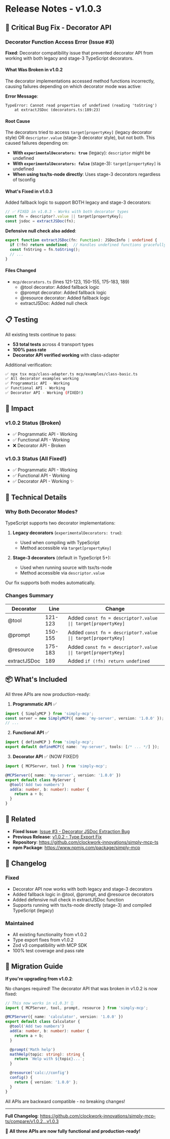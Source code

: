 # Release Notes - v1.0.3

## 🐛 Critical Bug Fix - Decorator API

### Decorator Function Access Error (Issue #3)

**Fixed**: Decorator compatibility issue that prevented decorator API from working with both legacy and stage-3 TypeScript decorators.

#### What Was Broken in v1.0.2

The decorator implementations accessed method functions incorrectly, causing failures depending on which decorator mode was active:

**Error Message**:
```
TypeError: Cannot read properties of undefined (reading 'toString')
    at extractJSDoc (decorators.ts:189:23)
```

#### Root Cause

The decorators tried to access `target[propertyKey]` (legacy decorator style) OR `descriptor.value` (stage-3 decorator style), but not both. This caused failures depending on:
- **With `experimentalDecorators: true`** (legacy): `descriptor` might be undefined
- **With `experimentalDecorators: false`** (stage-3): `target[propertyKey]` is undefined
- **When using tsx/ts-node directly**: Uses stage-3 decorators regardless of tsconfig

#### What's Fixed in v1.0.3

Added fallback logic to support BOTH legacy and stage-3 decorators:

```typescript
// ✅ FIXED in v1.0.3 - Works with both decorator types
const fn = descriptor?.value || target[propertyKey];
const jsdoc = extractJSDoc(fn);
```

**Defensive null check also added**:
```typescript
export function extractJSDoc(fn: Function): JSDocInfo | undefined {
  if (!fn) return undefined;  // Handles undefined functions gracefully
  const fnString = fn.toString();
  // ...
}
```

#### Files Changed

- `mcp/decorators.ts` (lines 121-123, 150-155, 175-183, 189)
  - @tool decorator: Added fallback logic
  - @prompt decorator: Added fallback logic
  - @resource decorator: Added fallback logic
  - extractJSDoc: Added null check

## 📋 Testing

All existing tests continue to pass:

- **53 total tests** across 4 transport types
- **100% pass rate**
- **Decorator API verified working** with class-adapter

Additional verification:
```bash
✅ npx tsx mcp/class-adapter.ts mcp/examples/class-basic.ts
✅ All decorator examples working
✅ Programmatic API - Working
✅ Functional API - Working
✅ Decorator API - Working (FIXED!)
```

## 🎯 Impact

### v1.0.2 Status (Broken)
- ✅ Programmatic API - Working
- ✅ Functional API - Working
- ❌ Decorator API - Broken

### v1.0.3 Status (All Fixed!)
- ✅ Programmatic API - Working
- ✅ Functional API - Working
- ✅ Decorator API - Working ✨

## 🔧 Technical Details

### Why Both Decorator Modes?

TypeScript supports two decorator implementations:
1. **Legacy decorators** (`experimentalDecorators: true`):
   - Used when compiling with TypeScript
   - Method accessible via `target[propertyKey]`

2. **Stage-3 decorators** (default in TypeScript 5+):
   - Used when running source with tsx/ts-node
   - Method accessible via `descriptor.value`

Our fix supports both modes automatically.

### Changes Summary

| Decorator | Line | Change |
|-----------|------|--------|
| @tool | 121-123 | Added `const fn = descriptor?.value \|\| target[propertyKey]` |
| @prompt | 150-155 | Added `const fn = descriptor?.value \|\| target[propertyKey]` |
| @resource | 175-183 | Added `const fn = descriptor?.value \|\| target[propertyKey]` |
| extractJSDoc | 189 | Added `if (!fn) return undefined` |

## 📦 What's Included

All three APIs are now production-ready:

1. **Programmatic API** ✅
```typescript
import { SimplyMCP } from 'simply-mcp';
const server = new SimplyMCP({ name: 'my-server', version: '1.0.0' });
// ...
```

2. **Functional API** ✅
```typescript
import { defineMCP } from 'simply-mcp';
export default defineMCP({ name: 'my-server', tools: [/* ... */] });
```

3. **Decorator API** ✅ (NOW FIXED!)
```typescript
import { MCPServer, tool } from 'simply-mcp';

@MCPServer({ name: 'my-server', version: '1.0.0' })
export default class MyServer {
  @tool('Add two numbers')
  add(a: number, b: number): number {
    return a + b;
  }
}
```

## 🔗 Related

- **Fixed Issue**: [Issue #3 - Decorator JSDoc Extraction Bug](FINAL-TEST-REPORT-v1.0.2.md)
- **Previous Release**: [v1.0.2 - Type Export Fix](https://github.com/clockwork-innovations/simply-mcp-ts/releases/tag/v1.0.2)
- **Repository**: https://github.com/clockwork-innovations/simply-mcp-ts
- **npm Package**: https://www.npmjs.com/package/simply-mcp

## 📝 Changelog

### Fixed
- Decorator API now works with both legacy and stage-3 decorators
- Added fallback logic in @tool, @prompt, and @resource decorators
- Added defensive null check in extractJSDoc function
- Supports running with tsx/ts-node directly (stage-3) and compiled TypeScript (legacy)

### Maintained
- All existing functionality from v1.0.2
- Type export fixes from v1.0.2
- Zod v3 compatibility with MCP SDK
- 100% test coverage and pass rate

## 🚀 Migration Guide

**If you're upgrading from v1.0.2**:

No changes required! The decorator API that was broken in v1.0.2 is now fixed:

```typescript
// This now works in v1.0.3! 🎉
import { MCPServer, tool, prompt, resource } from 'simply-mcp';

@MCPServer({ name: 'calculator', version: '1.0.0' })
export default class Calculator {
  @tool('Add two numbers')
  add(a: number, b: number): number {
    return a + b;
  }

  @prompt('Math help')
  mathHelp(topic: string): string {
    return `Help with ${topic}...`;
  }

  @resource('calc://config')
  config() {
    return { version: '1.0.0' };
  }
}
```

All APIs are backward compatible - no breaking changes!

---

**Full Changelog**: https://github.com/clockwork-innovations/simply-mcp-ts/compare/v1.0.2...v1.0.3

🎉 **All three APIs are now fully functional and production-ready!**
